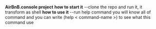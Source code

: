 **AirBnB.console project**
**how to start it**
--clone the repo and run it, it transform as shell
**how to use it**
--run help command you will know all of command and you can write
(help < command-name >) to see what this command use
